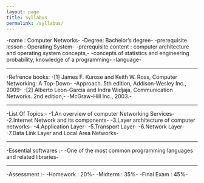 ```yaml
---
layout: page
title: Syllabus
permalink: /syllabus/
---
```


-name :  Computer Networks-
-Degree: Bachelor’s degree-
-prerequisite lesson : Operating System-
-prerequisite content : computer architecture and operating system concepts,- -concepts of statistics and engineering probability, knowledge of a programming- -language-

_______________

-Refrence books:
-[1] James F. Kurose and Keith W. Ross, Computer Networking: A Top-Down-
-Approach. 5th edition, Addison-Wesley Inc., 2009-
-[2] Alberto Leon-Garcia and Indra Widjaja, Communication Networks. 2nd edition,-
-McGraw-Hill Inc., 2003.-
 
_______________

-List Of Topics:-
-1.An overview of computer Networking Services-
-2.Internet Network and its components-
-3.Layer architecture of computer networks-
-4.Application Layer-
-5.Transport Layer-
-6.Network Layer-
-7.Data Link Layer and Local Area Networks-

_______________

-Essential softwares :-
-One of the most common programming languages and related libraries-

_______________

-Assessment :-
-Homework : 20%-
-Midterm : 35%-
-Final Exam : 45%-



